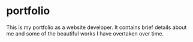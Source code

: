 # portfolio
This is my portfolio as a website developer. It contains brief details about me and some of the beautiful works I have overtaken over time.
